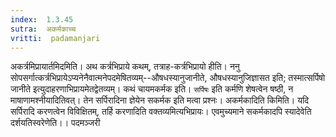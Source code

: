 ```yaml
---
index:  1.3.45
sutra:  अकर्मकाच्च
vritti:  padamanjari
---
```


अकर्त्रमिप्रायार्तमिदमिति। अथ कर्त्रभिप्राये कथम्, तत्राह-कर्त्रभिप्रायो हीति। ननु सोपसर्गात्कर्त्रभिप्रायेऽप्यनेनैवात्मनेपदमेषितव्यम्--औषधस्यानुजानीते, औषधस्यानुजिज्ञासत इति; तस्मात्सर्पिषो जानीते इत्युदाहरणाभिप्रायमेतद्वेतव्यम्। कथं चायमकर्मक इति। `सर्पिषः` इति कर्मणि शेषत्वेन षष्ठी, न माषाणामश्नीयादितिवत्। तेन सर्पिरादिना ज्ञेयेन सकर्मक इति मत्वा प्रश्नः।
अकर्मकादिति किमिति। यदि सर्पिरादि करणत्वेन विविक्षितम्, तर्हि करणादिति वक्तव्यमित्यभिप्रायः। एवमुच्यमाने सकर्मकादपि स्यादेवेति दर्शयतिस्वरेणेति।।
पदमञ्जरी
